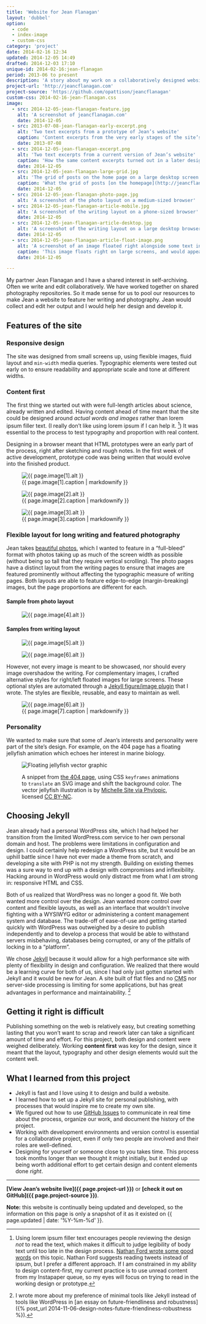 ```yaml
---
title: 'Website for Jean Flanagan'
layout: 'dubbel'
option:
  - code
  - index-image
  - custom-css
category: 'project'
date: 2014-02-16 12:34
updated: 2014-12-05 14:49
drafted: 2014-12-03 17:10
unique-id: 2014-02-16:jean-flanagan
period: 2013-06 to present
description: 'A story about my work on a collaboratively designed website for a science writer and editor.'
project-url: 'http://jeancflanagan.com'
project-source: 'https://github.com/opattison/jeancflanagan'
custom-css: 2014-02-16-jean-flanagan.css
image:
  - src: 2014-12-05-jean-flanagan-feature.jpg
    alt: 'A screenshot of jeancflanagan.com'
    date: 2014-12-05
  - src: 2013-07-08-jean-flanagan-early-excerpt.png
    alt: 'Two text excerpts from a prototype of Jean’s website'
    caption: 'Content excerpts from the very early stages of the site’s design.'
    date: 2013-07-08
  - src: 2014-12-05-jean-flanagan-excerpt.png
    alt: 'Two text excerpts from a current version of Jean’s website'
    caption: 'How the same content excerpts turned out in a later design iteration of the site.'
    date: 2014-12-05
  - src: 2014-12-05-jean-flanagan-large-grid.jpg
    alt: 'The grid of posts on the home page on a large desktop screen'
    caption: 'What the grid of posts [on the homepage](http://jeancflanagan.com/) looks like on a large screen. This four-column grid is different from the single-column grid on small-sized screens and the double-column grid on medium-sized screens.'
    date: 2014-12-05
  - src: 2014-12-05-jean-flanagan-photo-page.jpg
    alt: 'A screenshot of the photo layout on a medium-sized browser'
  - src: 2014-12-05-jean-flanagan-article-mobile.jpg
    alt: 'A screenshot of the writing layout on a phone-sized browser'
    date: 2014-12-05
  - src: 2014-12-05-jean-flanagan-article-desktop.jpg
    alt: 'A screenshot of the writing layout on a large desktop browser'
    date: 2014-12-05
  - src: 2014-12-05-jean-flanagan-article-float-image.png
    alt: 'A screenshot of an image floated right alongside some text in a flexible layout'
    caption: 'This image floats right on large screens, and would appear centered on smaller screens. [View this page](http://jeancflanagan.com/2013/communicating-about-evolution-the-danger-of-shortcuts/).'
    date: 2014-12-05

---
```


My partner Jean Flanagan and I have a shared interest in self-archiving. Often we write and edit collaboratively. We have worked together on shared photography repositories. So it made sense for us to pool our resources to make Jean a website to feature her writing and photography. Jean would collect and edit her output and I would help her design and develop it.

## Features of the site

### Responsive design 

The site was designed from small screens up, using flexible images, fluid layout and `min-width` media queries. Typographic elements were tested out early on to ensure readability and appropriate scale and tone at different widths.

### Content first

The first thing we started out with were full-length articles about science, already written and edited. Having content ahead of time meant that the site could be designed around *actual words and images* rather than lorem ipsum filler text. (I really don’t like using lorem ipsum if I can help it. [^1]) It was essential to the process to test typography and proportion with real content.

Designing in a browser meant that HTML prototypes were an early part of the process, right after sketching and rough notes. In the first week of active development, prototype code was being written that would evolve into the finished product.

<figure class="image screenshot">
  <img
    src="{{ site.image-url }}/{{ page.image[1].src }}" 
    alt="{{ page.image[1].alt }}"
  >
  <figcaption>{{ page.image[1].caption | markdownify }}</figcaption>
</figure>

<figure class="image screenshot">
  <img
    src="{{ site.image-url }}/{{ page.image[2].src }}" 
    alt="{{ page.image[2].alt }}"
  >
  <figcaption>{{ page.image[2].caption | markdownify }}</figcaption>
</figure>

<figure class="wide screenshot">
  <img
    src="{{ site.image-url }}/{{ page.image[3].src }}" 
    alt="{{ page.image[3].alt }}"
  >
  <figcaption>{{ page.image[3].caption | markdownify }}</figcaption>
</figure>

### Flexible layout for long writing and featured photography

Jean takes [beautiful photos](http://jeancflanagan.com/photos/), which I wanted to feature in a “full-bleed” format with photos taking up as much of the screen width as possible (without being so tall that they require vertical scrolling). The photo pages have a distinct layout from the writing pages to ensure that images are featured prominently without affecting the typographic measure of writing pages. Both layouts are able to feature edge-to-edge (margin-breaking) images, but the page proportions are different for each.

#### Sample from photo layout

<figure class="image screenshot">
  <img
    src="{{ site.image-url }}/{{ page.image[4].src }}" 
    alt="{{ page.image[4].alt }}"
  >
</figure>

#### Samples from writing layout

<div class="grid2">
  <figure class="w33 screenshot">
    <img
      src="{{ site.image-url }}/{{ page.image[5].src }}" 
      alt="{{ page.image[5].alt }}"
    >
  </figure>
  <figure class="w66 screenshot">
    <img
      src="{{ site.image-url }}/{{ page.image[6].src }}" 
      alt="{{ page.image[6].alt }}"
    >
  </figure>
</div>

However, not every image is meant to be showcased, nor should every image overshadow the writing. For complementary images, I crafted alternative styles for right/left floated images for large screens. These optional styles are automated through a [Jekyll figure/image plugin](https://github.com/opattison/jekyll-figure-image-tag) that I wrote. The styles are flexible, reusable, and easy to maintain as well.

<figure class="image screenshot">
  <img
    src="{{ site.image-url }}/{{ page.image[7].src }}" 
    alt="{{ page.image[6].alt }}"
  >
  <figcaption>{{ page.image[7].caption | markdownify }}</figcaption>
</figure>

### Personality

We wanted to make sure that some of Jean’s interests and personality were part of the site’s design. For example, on the 404 page has a floating jellyfish animation which echoes her interest in marine biology. 

<div id="error-404">
  <figure class="wide">
    <img src="{{ site.image-url }}/2014-02-16-PhyloPic.ef63437d.Michelle-Site.Scyphozoa.svg" alt="Floating jellyfish vector graphic">
    <figcaption><p>A snippet from <a href="http://jeancflanagan.com/404.html">the 404 page</a>, using CSS <code>keyframes</code> animations to <code>translate</code> an SVG image and shift the background color. The vector jellyfish illustration is by <a href="http://phylopic.org/image/ef63437d-d6f4-4583-9d75-a8c9b19a203d/">Michelle Site via Phylopic</a>, licensed <a href="http://creativecommons.org/licenses/by-nc/3.0/">CC BY-NC</a>.</p></figcaption>
  </figure>
</div>

## Choosing Jekyll

Jean already had a personal WordPress site, which I had helped her transition from the limited WordPress.com service to her own personal domain and host. The problems were limitations in configuration and design. I could certainly help redesign a WordPress site, but it would be an uphill battle since I have not ever made a theme from scratch, and developing a site with PHP is not my strength. Building on existing themes was a sure way to end up with a design with compromises and inflexibility. Hacking around in WordPress would only distract me from what I *am* strong in: responsive HTML and CSS.

Both of us realized that WordPress was no longer a good fit. We both wanted more control over the design. Jean wanted more control over content and flexible layouts, as well as an interface that wouldn’t involve fighting with a WYSIWYG editor or administering a content management system and database. The trade-off of ease-of-use and getting started quickly with WordPress was outweighed by a desire to publish independently and to develop a process that would be able to withstand servers misbehaving, databases being corrupted, or any of the pitfalls of locking in to a “platform”.

We chose [Jekyll](http://jekyllrb.com) because it would allow for a high performance site with plenty of flexibility in design and configuration. We realized that there would be a learning curve for both of us, since I had only just gotten started with Jekyll and it would be new for Jean. A site built of flat files and no <abbr title="content management system">CMS</abbr> nor server-side processing is limiting for some applications, but has great advantages in performance and maintainability. [^2]

## Getting it right is difficult

Publishing something on the web is relatively easy, but creating something lasting that you won’t want to scrap and rework later can take a significant amount of time and effort. For this project, both design and content were weighed deliberately. Working **content first** was key for the design, since it meant that the layout, typography and other design elements would suit the content well.

## What I learned from this project

- Jekyll is fast and I love using it to design and build a website.
- I learned how to set up a Jekyll site for personal publishing, with processes that would inspire me to create my own site.
- We figured out how to use [GitHub Issues](https://github.com/opattison/jeancflanagan/issues) to communicate in real time about the process, organize our work, and document the history of the project.
- Working with development environments and version control is essential for a collaborative project, even if only two people are involved and their roles are well-defined.
- Designing for yourself or someone close to you takes time. This process took months longer than we thought it might initially, but it ended up being worth additional effort to get certain design and content elements done *right*.

- - -

**[View Jean’s website live]({{ page.project-url }})** or **[check it out on GitHub]({{ page.project-source }})**.

**Note:** this website is continually being updated and developed, so the information on this page is only a snapshot of it as it existed on {{ page.updated | date: '%Y-%m-%d' }}.

[^1]: Using lorem ipsum filler text encourages people reviewing the design *not* to read the text, which makes it difficult to judge legibility of body text until too late in the design process. [Nathan Ford wrote some good words](http://artequalswork.com/posts/tweeking.php) on this topic. Nathan Ford suggests reading tweets instead of ipsum, but I prefer a different approach. If I am constrained in my ability to design content-first, my current practice is to use unread content from my Instapaper queue, so my eyes will focus on trying to read in the working design or prototype.
[^2]: I wrote more about my preference of minimal tools like Jekyll instead of tools like WordPress in [an essay on future-friendliness and robustness]({% post_url 2014-11-06-design-notes-future-friendiness-robustness %}).
